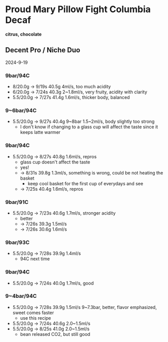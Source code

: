 # Proud Mary Pillow Fight Columbia Decaf

**citrus, chocolate**

## Decent Pro / Niche Duo

2024-9-19

### 9bar/94C

- 8/20.0g -> 9/19s 40.5g 4ml/s, too much acidity
- 6/20.0g -> 7/24s 40.3g 2~1.8ml/s, very fruity, acidity with clarity
- 5.5/20.0g -> 7/27s 41.4g 1.6ml/s, thicker body, balanced

### 9~6bar/94C

- 5.5/20.0g -> 9/27s 40.4g 9\~8bar 1.5\~2ml/s, body slightly too strong
  - I don't know if changing to a glass cup will affect the taste since it keeps latte warmer

### 9bar/94C

- 5.5/20.0g -> 8/27s 40.8g 1.6ml/s, repros
  - glass cup doesn't affect the taste
  - yes!
  - -> 8/31s 39.8g 1.3ml/s, something is wrong, could be not heating the basket
    - keep cool basket for the first cup of everydays and see
  - -> 7/25s 40.4g 1.6ml/s, repros

### 9bar/91C

- 5.5/20.0g -> 7/23s 40.6g 1.7ml/s, stronger acidity
  - better
  - -> 7/26s 39.3g 1.5ml/s
  - -> 7/26s 30.6g 1.6ml/s

### 9bar/93C

- 5.5/20.0g -> 7/28s 39.9g 1.4ml/s
  - 94C next time

### 9bar/94C

- 5.5/20.0g -> 7/24s 40.0g 1.7ml/s, good

### 9~4bar/94C

- 5.5/20.0g -> 7/28s 39.9g 1.5ml/s 9\~7.3bar, better, flavor emphasized, sweet comes faster
  - use this recipe
- 5.5/20.0g -> 7/24s 40.6g 2.0\~1.5ml/s
- 5.5/20.0g -> 8/25s 41.0g 2.0\~1.5ml/s
  - bean released CO2, but still good
